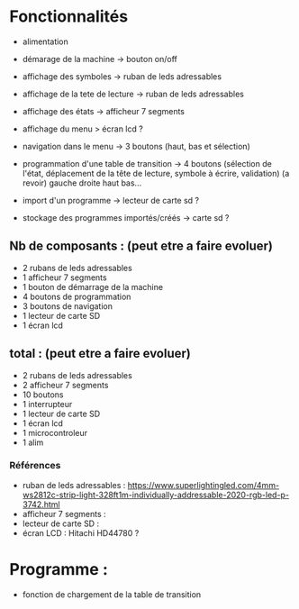 # Fonctionnalités 
- alimentation

- démarage de la machine -> bouton on/off

- affichage des symboles -> ruban de leds adressables
- affichage de la tete de lecture -> ruban de leds adressables
- affichage des états -> afficheur 7 segments
- affichage du menu > écran lcd ?

- navigation dans le menu -> 3 boutons (haut, bas et sélection) 
- programmation d'une table de transition -> 4 boutons (sélection de l'état, déplacement de la tête de lecture, symbole à écrire, validation)
(a revoir) gauche droite haut bas...

- import d'un programme -> lecteur de carte sd ?
- stockage des programmes importés/créés -> carte sd ?

## Nb de composants : (peut etre a faire evoluer)
- 2 rubans de leds adressables
- 1 afficheur 7 segments
- 1 bouton de démarrage de la machine
- 4 boutons de programmation
- 3 boutons de navigation
- 1 lecteur de carte SD
- 1 écran lcd

## total : (peut etre a faire evoluer)
- 2 rubans de leds adressables
- 2 afficheur 7 segments
- 10 boutons
- 1 interrupteur
- 1 lecteur de carte SD
- 1 écran lcd
- 1 microcontroleur
- 1 alim

### Références
- ruban de leds adressables : <https://www.superlightingled.com/4mm-ws2812c-strip-light-328ft1m-individually-addressable-2020-rgb-led-p-3742.html>
- afficheur 7 segments :
- lecteur de carte SD :
- écran LCD : Hitachi HD44780 ?

# Programme :
- fonction de chargement de la table de transition